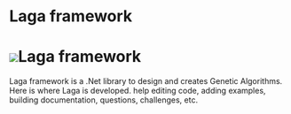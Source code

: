# Laga framework
# ![](http://www.designemergente.org/laga/logoLarge.png)Laga framework
Laga framework is a .Net library to design and creates Genetic Algorithms.
Here is where Laga is developed.
help editing code, adding examples, building documentation, questions, challenges, etc.
